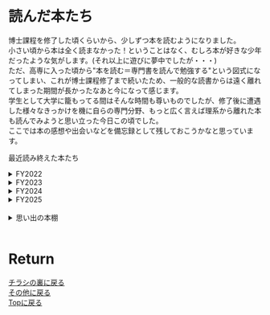 <!-- Google tag (gtag.js) -->
<script async src="https://www.googletagmanager.com/gtag/js?id=G-8P412RLRC8"></script>
<script>
  window.dataLayer = window.dataLayer || [];
  function gtag(){dataLayer.push(arguments);}
  gtag('js', new Date());

  gtag('config', 'G-8P412RLRC8');
</script>

# 読んだ本たち

博士課程を修了した頃くらいから、少しずつ本を読むようになりました。<br>
小さい頃から本は全く読まなかった！ということはなく、むしろ本が好きな少年だったような気がします。(それ以上に遊びに夢中でしたが・・・)<br>
ただ、高専に入った頃から"本を読む＝専門書を読んで勉強する"という図式になってしまい、これが博士課程修了まで続いたため、一般的な読書からは遠く離れてしまった期間が長かったなあと今になって感じます。<br>
学生として大学に籠もってる間はそんな時間も尊いものでしたが、修了後に遭遇した様々なきっかけを機に自らの専門分野、もっと広く言えば理系から離れた本も読んでみようと思い立った今日この頃でした。
<br>
ここでは本の感想や出会いなどを備忘録として残しておこうかなと思っています。
<br>

最近読み終えた本たち
<details>
<summary>FY2022</summary>
<a href="./book/bochan.html" target="_self">坊っちゃん</a><br>
老人と海<br>
<a href="./book/sin.html" target="_self">罪と罰</a><br>
Die with zero<br>
</details>

<details>
<summary>FY2023</summary>
<a href="./book/yohaku.html" target="_self">ロシア語の余白の余白</a><br>
ロシア語だけの青春<br>
早すぎた男 南部陽一郎物語<br>
ことばと思考<br>
無限の天才―夭逝の数学者・ラマヌジャン<br>
言語哲学がはじまる<br>
マヤ文明の謎<br>
外国語の遊園地<br>
<a href="./book/israel.html" target="_self">イスラエル 人類史上最もやっかいな問題</a><br>
ご冗談でしょう, ファインマンさん<br>
チョムスキー<br>
現象学<br>
もっとにぎやかな外国語の世界<br>
量子力学と私<br>
ロウソクの科学<br>
言語起源論-旋律と音楽的模倣について-<br>
魏志倭人伝<br>
動物農場<br>
言語の本質<br>
<a href="./book/coffee.html" target="_self">珈琲店タレーランの事件簿</a><br>
さよならドビュッシー<br>
おやすみラフマニノフ<br>
船を編む<br>
</details>

<details>
<summary>FY2024</summary>
甲賀忍法帖<br>
現代暗号入門<br>
社会契約論<br>
北欧の神話<br>
なぜ働いていると本が読めなくなるのか<br>
若きウェルテルの悩み<br>
アファンタジア:イメージのない世界で生きる<br>
目の見えない人は世界をどう見ているのか<br>
翻訳教室 ―はじめの一歩<br>
ヒトコブラクダ層戦争<br>
1984<br>
Steins;Gate<br>
言語が違えば、世界が違って見えるわけ<br>
数学者の思案<br>
アヒルと鴨のコインロッカー<br>
鴨川ホルモー<br>
ヘルマン・ヘッセ エッセイ全集 第7巻<br>
悟浄出立<br>
貧困の文化<br>
タタール人の砂漠<br>
ノルウェイの森<br>
夜は短し歩けよ乙女<br>
プロジェクト・ヘイル・メアリー<br>
とっぴんぱらりの風太郎<br>
プリンセス・トヨトミ<br>
数の発明<br>
Back to the future<br>
ことばと文化<br>
鹿男あをによし<br>
四畳半神話大系<br>
ぼくはイエローでホワイトで、ちょっとブルー<br>
最後の秘境 東京藝大<br>
音楽と音楽家<br>
謎の独立国家ソマリランド<br>
攻殻機動隊SAC 虚無回路<br>
攻殻機動隊SAC 眠り男の棺<br>
ジョン・ロールズ<br>
十頁だけ読んでごらんなさい。十頁たって飽いたらこの本を捨てて下さって宜しい。<br>
世にも奇妙なマラソン大会<br>
ルワンダ中央銀行総裁日記<br>
言語学の教室<br>
べらぼうくん<br>
台所から北京が見える<br>
フィンランド語は猫の言葉<br>
語学の天才まで1億光年<br>
ワセダ三畳青春記<br>
方向オンチの科学―迷いやすい人・迷いにくい人はどこが違う?<br>
百年の孤独<br>
ホルモー六景<br>
マンフレッド<br>
鋼鉄都市<br>
まず牛を球とします。<br>
ガロア 天才数学者の生涯<br>
メメントモリ<br>
本家 スバラ式世界<br>
職業としての学問<br>
恐竜学者は止まらない<br>
</details>

<details>
<summary>FY2025</summary>
紫の火花
</details>
<br>

<details>
<summary>思い出の本棚</summary>

(昔読んだ本で、記憶や印象に残っているものたち)<br>
<a href="./book/3gokushi_blue.html" target="_self">三国志</a><br>
<!-- 三国志2<br> -->
信長私記<br>
ライトノベルたち<br>
DDD<br>
Newton 2008年12月号<br>
キッテル固体物理学<br>
基礎物理学演習, 明解演習微分積分<br>
電子スピン共鳴<br>
<!-- <a href="./book/3gokushi_blue.html" target="_self">三国志2</a><br>
<a href="./book/3gokushi_blue.html" target="_self">信長私記</a><br>
<a href="./book/3gokushi_blue.html" target="_self">ライトノベルたち</a><br>
<a href="./book/3gokushi_blue.html" target="_self">DDD</a><br>
<a href="./book/3gokushi_blue.html" target="_self">ニュートン特別号</a><br>
<a href="./book/3gokushi_blue.html" target="_self">キッテル固体物理学</a><br>
<a href="./book/3gokushi_blue.html" target="_self">基礎物理学演習</a><br>
<a href="./book/3gokushi_blue.html" target="_self">明快演習 微分積分</a><br>
<a href="./book/3gokushi_blue.html" target="_self">電子スピン共鳴</a><br> -->
</details>
<br>


# Return
[チラシの裏に戻る](./zakki.md)<br>
[その他に戻る](../others.md)<br>
[Topに戻る](https://motoyashinozaki.github.io/minidora/)